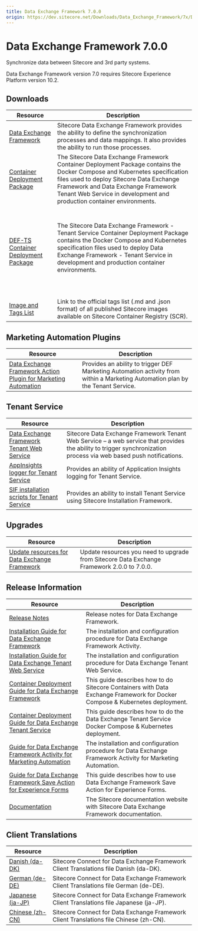 ```yaml
---
title: Data Exchange Framework 7.0.0
origin: https://dev.sitecore.net/Downloads/Data_Exchange_Framework/7x/Data_Exchange_Framework_700.aspx
---
```


# Data Exchange Framework 7.0.0

Synchronize data between Sitecore and 3rd party systems.

  <Alert variant='warning' mb={4}>
    <AlertIcon />
    Data Exchange Framework version 7.0 requires Sitecore Experience Platform version 10.2.
  </Alert>
  

## Downloads

 | Resource | Description |
 | --- | --- |
 | [Data Exchange Framework](https://sitecoredev.azureedge.net/~/media/041BAF96CA294B3DA263DDEC6C7FD35E.ashx?date=20211203T103508) | Sitecore Data Exchange Framework provides the ability to define the synchronization processes and data mappings. It also provides the ability to run those processes. |
 | [Container Deployment Package](https://github.com/Sitecore/container-deployment/releases/tag/def%2F7.0.0.01597.527) | The Sitecore Data Exchange Framework Container Deployment Package contains the Docker Compose and Kubernetes specification files used to deploy Sitecore Data Exchange Framework and Data Exchange Framework Tenant Web Service in development and production container environments. |
 | [DEF-TS Container Deployment Package](https://github.com/Sitecore/container-deployment/releases/tag/def-ts%2F7.0.0.01597.109) | <br /><br />The Sitecore Data Exchange Framework - Tenant Service Container Deployment Package contains the Docker Compose and Kubernetes specification files used to deploy Data Exchange Framework - Tenant Service in development and production container environments.<br /><br />  <br />  <br /> |
 | [Image and Tags List](https://github.com/Sitecore/docker-images/tree/master/tags) | Link to the official tags list (.md and .json format) of all published Sitecore images available on Sitecore Container Registry (SCR). |

## Marketing Automation Plugins

 | Resource | Description |
 | --- | --- |
 | [Data Exchange Framework Action Plugin for Marketing Automation](https://sitecoredev.azureedge.net/~/media/291E3CA7A0B040B7A0D6F71AEFF745BA.ashx?date=20211203T103609) | Provides an ability to trigger DEF Marketing Automation activity from within a Marketing Automation plan by the Tenant Service. |

## Tenant Service

 | Resource | Description |
 | --- | --- |
 | [Data Exchange Framework Tenant Web Service](https://sitecoredev.azureedge.net/~/media/8214E0D0CCAB45D09AF103F787C58A29.ashx?date=20211203T103711) | Sitecore Data Exchange Framework Tenant Web Service – a web service that provides the ability to trigger synchronization process via web based push notifications. |
 | [AppInsights logger for Tenant Service](https://sitecoredev.azureedge.net/~/media/09A376992AF64890B6F0A4395F9051FC.ashx?date=20211203T103733) | Provides an ability of Application Insights logging for Tenant Service. |
 | [SIF installation scripts for Tenant Service](https://sitecoredev.azureedge.net/~/media/44AB9BCD8C56486FABC58BFF5EC46B68.ashx?date=20211203T103753) | Provides an ability to install Tenant Service using Sitecore Installation Framework. |

## Upgrades

 | Resource | Description |
 | --- | --- |
 | [Update resources for Data Exchange Framework](/downloads/Resource%20files%20for%20Modules/1x/Resource%20files%20for%20Modules%20100) | Update resources you need to upgrade from Sitecore Data Exchange Framework 2.0.0 to 7.0.0. |

## Release Information

 | Resource | Description |
 | --- | --- |
 | [Release Notes](/downloads/Data%20Exchange%20Framework/7x/Data%20Exchange%20Framework%20700/Release%20Notes) | Release notes for Data Exchange Framework. |
 | [Installation Guide for Data Exchange Framework](https://doc.sitecore.com/xp/en/developers/def/70/data-exchange-framework/install-data-exchange-framework-on-prem.html) | The installation and configuration procedure for Data Exchange Framework Activity. |
 | [Installation Guide for Data Exchange Tenant Web Service](https://doc.sitecore.com/xp/en/developers/def/70/data-exchange-framework/install-the-tenant-web-service.html) | The installation and configuration procedure for Data Exchange Tenant Web Service. |
 | [Container Deployment Guide for Data Exchange Framework](https://doc.sitecore.com/xp/en/developers/def/70/data-exchange-framework/installing-data-exchange-framework-on-containers.html) | This guide describes how to do Sitecore Containers with Data Exchange Framework for Docker Compose & Kubernetes deployment. |
 | [Container Deployment Guide for Data Exchange Tenant Service](https://sitecoredev.azureedge.net/~/media/E7610F74170B4387B3D4D102B3626B71.ashx?date=20211203T105158) | This guide describes how to do the Data Exchange Tenant Service Docker Compose & Kubernetes deployment. |
 | [Guide for Data Exchange Framework Activity for Marketing Automation](https://doc.sitecore.com/developers/def/70/data-exchange-framework/en/activity-for-marketing-automation.html) | The installation and configuration procedure for Data Exchange Framework Activity for Marketing Automation. |
 | [Guide for Data Exchange Framework Save Action for Experience Forms](https://doc.sitecore.com/xp/en/developers/def/70/data-exchange-framework/walkthrough--creating-a-custom-form-save-action.html) | This guide describes how to use Data Exchange Framework Save Action for Experience Forms. |
 | [Documentation](https://doc.sitecore.com/developers/def/70/data-exchange-framework/en/index-en.html) | The Sitecore documentation website with Sitecore Data Exchange Framework documentation. |

## Client Translations

 | Resource | Description |
 | --- | --- |
 | [Danish (da-DK)](https://sitecoredev.azureedge.net/~/media/D40469686C9E48B1B5ACE54FBFED9F23.ashx?date=20211203T104841) | Sitecore Connect for Data Exchange Framework Client Translations file Danish (da-DK). |
 | [German (de-DE)](https://sitecoredev.azureedge.net/~/media/F62D50F9E9EF4BF9ABEADF78C3676DB1.ashx?date=20211203T104900) | Sitecore Connect for Data Exchange Framework Client Translations file German (de-DE). |
 | [Japanese (ja-JP)](https://sitecoredev.azureedge.net/~/media/847FC460ACB74C009EFE43503412F9A4.ashx?date=20211203T104918) | Sitecore Connect for Data Exchange Framework Client Translations file Japanese (ja-JP). |
 | [Chinese (zh-CN)](https://sitecoredev.azureedge.net/~/media/F0854683F9CB4908913DEDD37D665911.ashx?date=20211203T104939) | Sitecore Connect for Data Exchange Framework Client Translations file Chinese (zh-CN). |